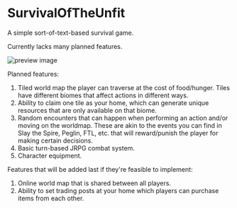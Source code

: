 # SurvivalOfTheUnfit

A simple sort-of-text-based survival game.

Currently lacks many planned features.

![preview image](https://i.imgur.com/zaoULjy.png)

Planned features:
1. Tiled world map the player can traverse at the cost of food/hunger. Tiles have different biomes that affect actions in different ways.
2. Ability to claim one tile as your home, which can generate unique resources that are only available on that biome.
3. Random encounters that can happen when performing an action and/or moving on the worldmap. These are akin to the events you can find in Slay the Spire, Peglin, FTL, etc. that will reward/punish the player for making certain decisions.
4. Basic turn-based JRPG combat system.
5. Character equipment.

Features that will be added last if they're feasible to implement:
1. Online world map that is shared between all players.
2. Ability to set trading posts at your home which players can purchase items from each other.
